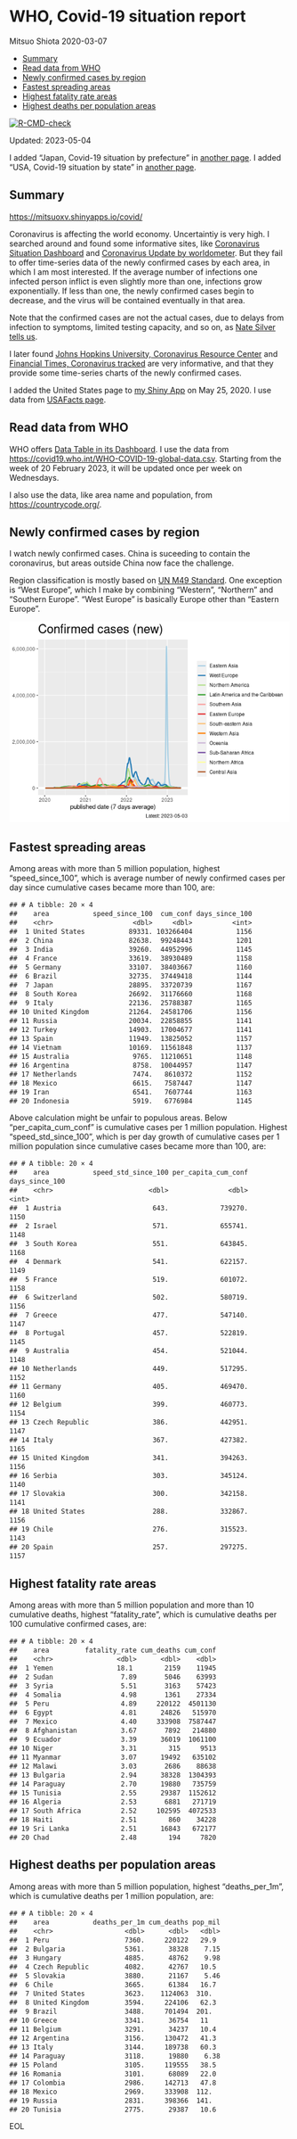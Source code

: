 WHO, Covid-19 situation report
================
Mitsuo Shiota
2020-03-07

- <a href="#summary" id="toc-summary">Summary</a>
- <a href="#read-data-from-who" id="toc-read-data-from-who">Read data from
  WHO</a>
- <a href="#newly-confirmed-cases-by-region"
  id="toc-newly-confirmed-cases-by-region">Newly confirmed cases by
  region</a>
- <a href="#fastest-spreading-areas"
  id="toc-fastest-spreading-areas">Fastest spreading areas</a>
- <a href="#highest-fatality-rate-areas"
  id="toc-highest-fatality-rate-areas">Highest fatality rate areas</a>
- <a href="#highest-deaths-per-population-areas"
  id="toc-highest-deaths-per-population-areas">Highest deaths per
  population areas</a>

<!-- badges: start -->

[![R-CMD-check](https://github.com/mitsuoxv/covid/actions/workflows/R-CMD-check.yaml/badge.svg)](https://github.com/mitsuoxv/covid/actions/workflows/R-CMD-check.yaml)
<!-- badges: end -->

Updated: 2023-05-04

I added “Japan, Covid-19 situation by prefecture” in [another
page](Japan.md). I added “USA, Covid-19 situation by state” in [another
page](USA.md).

## Summary

<https://mitsuoxv.shinyapps.io/covid/>

Coronavirus is affecting the world economy. Uncertaintiy is very high. I
searched around and found some informative sites, like [Coronavirus
Situation
Dashboard](https://who.maps.arcgis.com/apps/opsdashboard/index.html#/c88e37cfc43b4ed3baf977d77e4a0667)
and [Coronavirus Update by
worldometer](https://www.worldometers.info/coronavirus/). But they fail
to offer time-series data of the newly confirmed cases by each area, in
which I am most interested. If the average number of infections one
infected person inflict is even slightly more than one, infections grow
exponentially. If less than one, the newly confirmed cases begin to
decrease, and the virus will be contained eventually in that area.

Note that the confirmed cases are not the actual cases, due to delays
from infection to symptoms, limited testing capacity, and so on, as
[Nate Silver tells
us](https://fivethirtyeight.com/features/coronavirus-case-counts-are-meaningless/).

I later found [Johns Hopkins University, Coronavirus Resource
Center](https://coronavirus.jhu.edu/) and [Financial Times, Coronavirus
tracked](https://www.ft.com/content/a26fbf7e-48f8-11ea-aeb3-955839e06441)
are very informative, and that they provide some time-series charts of
the newly confirmed cases.

I added the United States page to [my Shiny
App](https://mitsuoxv.shinyapps.io/covid/) on May 25, 2020. I use data
from [USAFacts
page](https://usafacts.org/visualizations/coronavirus-covid-19-spread-map/).

## Read data from WHO

WHO offers [Data Table in its Dashboard](https://covid19.who.int/table).
I use the data from
<https://covid19.who.int/WHO-COVID-19-global-data.csv>. Starting from
the week of 20 February 2023, it will be updated once per week on
Wednesdays.

I also use the data, like area name and population, from
<https://countrycode.org/>.

## Newly confirmed cases by region

I watch newly confirmed cases. China is suceeding to contain the
coronavirus, but areas outside China now face the challenge.

Region classification is mostly based on [UN M49
Standard](https://unstats.un.org/unsd/methodology/m49/). One exception
is “West Europe”, which I make by combining “Western”, “Northern” and
“Southern Europe”. “West Europe” is basically Europe other than “Eastern
Europe”.

![](README_files/figure-gfm/chart-1.png)<!-- -->

## Fastest spreading areas

Among areas with more than 5 million population, highest
“speed_since_100”, which is average number of newly confirmed cases per
day since cumulative cases became more than 100, are:

    ## # A tibble: 20 × 4
    ##    area           speed_since_100  cum_conf days_since_100
    ##    <chr>                    <dbl>     <dbl>          <int>
    ##  1 United States           89331. 103266404           1156
    ##  2 China                   82638.  99248443           1201
    ##  3 India                   39260.  44952996           1145
    ##  4 France                  33619.  38930489           1158
    ##  5 Germany                 33107.  38403667           1160
    ##  6 Brazil                  32735.  37449418           1144
    ##  7 Japan                   28895.  33720739           1167
    ##  8 South Korea             26692.  31176660           1168
    ##  9 Italy                   22136.  25788387           1165
    ## 10 United Kingdom          21264.  24581706           1156
    ## 11 Russia                  20034.  22858855           1141
    ## 12 Turkey                  14903.  17004677           1141
    ## 13 Spain                   11949.  13825052           1157
    ## 14 Vietnam                 10169.  11561848           1137
    ## 15 Australia                9765.  11210651           1148
    ## 16 Argentina                8758.  10044957           1147
    ## 17 Netherlands              7474.   8610372           1152
    ## 18 Mexico                   6615.   7587447           1147
    ## 19 Iran                     6541.   7607744           1163
    ## 20 Indonesia                5919.   6776984           1145

Above calculation might be unfair to populous areas. Below
“per_capita_cum_conf” is cumulative cases per 1 million population.
Highest “speed_std_since_100”, which is per day growth of cumulative
cases per 1 million population since cumulative cases became more than
100, are:

    ## # A tibble: 20 × 4
    ##    area           speed_std_since_100 per_capita_cum_conf days_since_100
    ##    <chr>                        <dbl>               <dbl>          <int>
    ##  1 Austria                       643.             739270.           1150
    ##  2 Israel                        571.             655741.           1148
    ##  3 South Korea                   551.             643845.           1168
    ##  4 Denmark                       541.             622157.           1149
    ##  5 France                        519.             601072.           1158
    ##  6 Switzerland                   502.             580719.           1156
    ##  7 Greece                        477.             547140.           1147
    ##  8 Portugal                      457.             522819.           1145
    ##  9 Australia                     454.             521044.           1148
    ## 10 Netherlands                   449.             517295.           1152
    ## 11 Germany                       405.             469470.           1160
    ## 12 Belgium                       399.             460773.           1154
    ## 13 Czech Republic                386.             442951.           1147
    ## 14 Italy                         367.             427382.           1165
    ## 15 United Kingdom                341.             394263.           1156
    ## 16 Serbia                        303.             345124.           1140
    ## 17 Slovakia                      300.             342158.           1141
    ## 18 United States                 288.             332867.           1156
    ## 19 Chile                         276.             315523.           1143
    ## 20 Spain                         257.             297275.           1157

## Highest fatality rate areas

Among areas with more than 5 million population and more than 10
cumulative deaths, highest “fatality_rate”, which is cumulative deaths
per 100 cumulative confirmed cases, are:

    ## # A tibble: 20 × 4
    ##    area         fatality_rate cum_deaths cum_conf
    ##    <chr>                <dbl>      <dbl>    <dbl>
    ##  1 Yemen                18.1        2159    11945
    ##  2 Sudan                 7.89       5046    63993
    ##  3 Syria                 5.51       3163    57423
    ##  4 Somalia               4.98       1361    27334
    ##  5 Peru                  4.89     220122  4501130
    ##  6 Egypt                 4.81      24826   515970
    ##  7 Mexico                4.40     333908  7587447
    ##  8 Afghanistan           3.67       7892   214880
    ##  9 Ecuador               3.39      36019  1061100
    ## 10 Niger                 3.31        315     9513
    ## 11 Myanmar               3.07      19492   635102
    ## 12 Malawi                3.03       2686    88638
    ## 13 Bulgaria              2.94      38328  1304393
    ## 14 Paraguay              2.70      19880   735759
    ## 15 Tunisia               2.55      29387  1152612
    ## 16 Algeria               2.53       6881   271719
    ## 17 South Africa          2.52     102595  4072533
    ## 18 Haiti                 2.51        860    34228
    ## 19 Sri Lanka             2.51      16843   672177
    ## 20 Chad                  2.48        194     7820

## Highest deaths per population areas

Among areas with more than 5 million population, highest
“deaths_per_1m”, which is cumulative deaths per 1 million population,
are:

    ## # A tibble: 20 × 4
    ##    area           deaths_per_1m cum_deaths pop_mil
    ##    <chr>                  <dbl>      <dbl>   <dbl>
    ##  1 Peru                   7360.     220122   29.9 
    ##  2 Bulgaria               5361.      38328    7.15
    ##  3 Hungary                4885.      48762    9.98
    ##  4 Czech Republic         4082.      42767   10.5 
    ##  5 Slovakia               3880.      21167    5.46
    ##  6 Chile                  3665.      61384   16.7 
    ##  7 United States          3623.    1124063  310.  
    ##  8 United Kingdom         3594.     224106   62.3 
    ##  9 Brazil                 3488.     701494  201.  
    ## 10 Greece                 3341.      36754   11   
    ## 11 Belgium                3291.      34237   10.4 
    ## 12 Argentina              3156.     130472   41.3 
    ## 13 Italy                  3144.     189738   60.3 
    ## 14 Paraguay               3118.      19880    6.38
    ## 15 Poland                 3105.     119555   38.5 
    ## 16 Romania                3101.      68089   22.0 
    ## 17 Colombia               2986.     142713   47.8 
    ## 18 Mexico                 2969.     333908  112.  
    ## 19 Russia                 2831.     398366  141.  
    ## 20 Tunisia                2775.      29387   10.6

EOL
